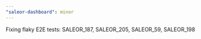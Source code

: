 ```yaml
---
"saleor-dashboard": minor
---
```


Fixing flaky E2E tests: SALEOR_187, SALEOR_205, SALEOR_59, SALEOR_198

